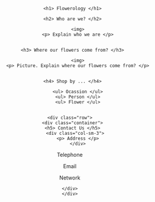 <!DOCTYPE html>
<html>

<head>
  <style>
    body {text-align: center; }
    h1 {font-size: 36px;
        font-style: italic;
      }
  </style>
</head>

<body>

    
      <h1> Flowerology </h1>
  
      <h2> Who are we? </h2>
        
          <img>
          <p> Explain who we are </p>
        
 
      <h3> Where our flowers come from? </h3>
        
          <img>
          <p> Picture. Explain where our flowers come from? </p>
        
  
      <h4> Shop by ... </h4>
        
          <ul> Ocassion </ul>
          <ul> Person </ul>
          <ul> Flower </ul>
        

    <div class="row">
      <div class="container">
      <h5> Contact Us </h5>
        <div class="col-sm-3">
          <p> Address </p>
          </div>
   <div class="col-sm-3">
          <p> Telephone </p>
         </div>
   <div class="col-sm-3">
          <p> Email </p>
         </div>
   <div class="col-sm-3">
          <p> Network </p>
        </div>
    
    </div>
    </div>
 
</body>

</html>
